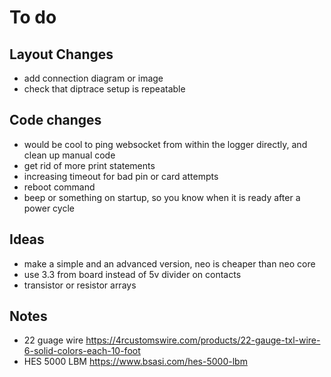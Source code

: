 # To do

## Layout Changes

  * add connection diagram or image
  * check that diptrace setup is repeatable

## Code changes

  * would be cool to ping websocket from within the logger directly, and clean up manual code
  * get rid of more print statements
  * increasing timeout for bad pin or card attempts
  * reboot command
  * beep or something on startup, so you know when it is ready after a power cycle

## Ideas

  * make a simple and an advanced version, neo is cheaper than neo core
  * use 3.3 from board instead of 5v divider on contacts
  * transistor or resistor arrays

## Notes

  * 22 guage wire https://4rcustomswire.com/products/22-gauge-txl-wire-6-solid-colors-each-10-foot
  * HES 5000 LBM https://www.bsasi.com/hes-5000-lbm
